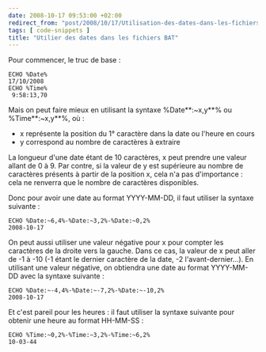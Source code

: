 ```yaml
---
date: 2008-10-17 09:53:00 +02:00
redirect_from: "post/2008/10/17/Utilisation-des-dates-dans-les-fichiers-BAT"
tags: [ code-snippets ]
title: "Utilier des dates dans les fichiers BAT"
---
```


Pour commencer, le truc de base :

```
ECHO %Date%
17/10/2008
ECHO %Time%
 9:58:13,70
```

Mais on peut faire mieux en utilisant la syntaxe
%Date**:~x,y**% ou %Time**:~x,y**%, où :

* x représente la position du 1° caractère dans la date ou l'heure en
cours
* y correspond au nombre de caractères à extraire

La longueur d'une date étant de 10 caractères, x peut prendre une valeur
allant de 0 à 9. Par contre, si la valeur de y est supérieure au nombre de
caractères présents à partir de la position x, cela n'a pas d'importance :
cela ne renverra que le nombre de caractères disponibles.

Donc pour avoir une date au format YYYY-MM-DD, il faut utiliser la syntaxe
suivante :

```
ECHO %Date:~6,4%-%Date:~3,2%-%Date:~0,2%
2008-10-17
```

On peut aussi utiliser une valeur négative pour x pour compter les
caractères de la droite vers la gauche. Dans ce cas, la valeur de x peut aller
de -1 à -10 (-1 étant le dernier caractère de la date, -2 l'avant-dernier...).
En utilisant une valeur négative, on obtiendra une date au format YYYY-MM-DD
avec la syntaxe suivante :

```
ECHO %Date:~-4,4%-%Date:~-7,2%-%Date:~-10,2%
2008-10-17
```

Et c'est pareil pour les heures : il faut utiliser la syntaxe suivante
pour obtenir une heure au format HH-MM-SS :

```
ECHO %Time:~0,2%-%Time:~3,2%-%Time:~6,2%
10-03-44
```
